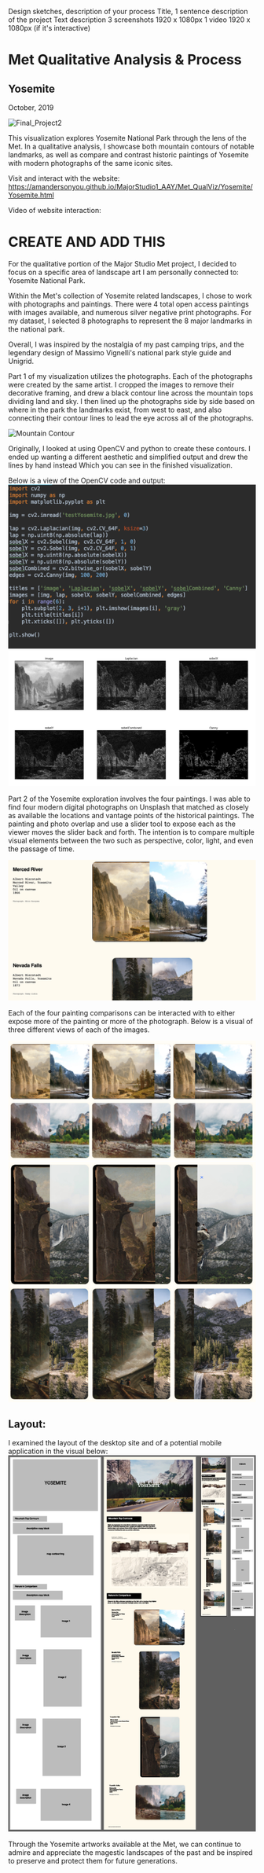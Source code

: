 Design sketches, description of your process
Title, 1 sentence description of the project
Text description
3 screenshots 1920 x 1080px
1 video 1920 x 1080px (if it's interactive)

# Met Qualitative Analysis & Process
## Yosemite
October, 2019


![Final_Project2](assets/header.png "Qualitative Final")

This visualization explores Yosemite National Park through the lens of the Met.
In a qualitative analysis, I showcase both mountain contours of notable landmarks, 
as well as compare and contrast historic paintings of Yosemite with modern photographs 
of the same iconic sites. 

Visit and interact with the website:
https://amandersonyou.github.io/MajorStudio1_AAY/Met_QualViz/Yosemite/Yosemite.html

Video of website interaction:
# CREATE AND ADD THIS


For the qualitative portion of the Major Studio Met project, I decided to focus 
on a specific area of landscape art I am personally connected to: Yosemite National Park.

Within the Met's collection of Yosemite related landscapes, I chose to work with
photographs and paintings. There were 4 total open access paintings with 
images available, and numerous silver negative print photographs. For my dataset,
I selected 8 photographs to represent the 8 major landmarks in the national park.

Overall, I was inspired by the nostalgia of my past camping trips, and the 
legendary design of Massimo Vignelli's national park style guide and Unigrid.

Part 1 of my visualization utilizes the photographs. Each of the photographs were 
created by the same artist. I cropped the images to remove their decorative framing, 
and drew a black contour line across the mountain tops dividing land and sky. I then 
lined up the photographs side by side based on where in the park the landmarks 
exist, from west to east, and also connecting their contour lines to lead the eye 
across all of the photographs.

![Mountain Contour](assets/mountainContours.png "Mountains")

Originally, I looked at using OpenCV and python to create these contours. I ended up 
wanting a different aesthetic and simplified output and drew the lines by hand instead 
Which you can see in the finished visualization.

Below is a view of the OpenCV code and output:
![OpenCV Code](Yosemite/photos/OpenCVCodeSample.png "OpenCV Code")
![OpenCV Output](Yosemite/photos/OpenCVoutput.png "OpenCV Output")


Part 2 of the Yosemite exploration involves the four paintings. I was able to 
find four modern digital photographs on Unsplash that matched as 
closely as available the locations and vantage points of the historical paintings. 
The painting and photo overlap and use a slider tool to expose each as the viewer
moves the slider back and forth. The intention is to compare multiple visual elements 
between the two such as perspective, color, light, and even the passage of time.

![Comparison](assets/comparisonExample.png "Comparison Example")


Each of the four painting comparisons can be interacted with to either expose more 
of the painting or more of the photograph. Below is a visual of three different views 
of each of the images.

![Slider Comparison](assets/SliderComps_1.png "Comparison Example 1")
![Slider Comparison 2](assets/SliderComps_2.png "Comparison Example 2")


## Layout:
I examined the layout of the desktop site and of a potential mobile application 
in the visual below:
![Wireframe and Design](assets/AllTogether.png "Layout")

Through the Yosemite artworks available at the Met, we can continue to admire and 
appreciate the magestic landscapes of the past and be inspired to preserve and 
protect them for future generations. 

